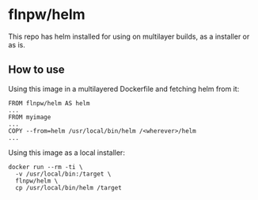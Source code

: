 # flnpw/helm

This repo has helm installed for using on multilayer builds, as a installer or
as is.

## How to use

Using this image in a multilayered Dockerfile and fetching helm from it:
```
FROM flnpw/helm AS helm
...
FROM myimage
...
COPY --from=helm /usr/local/bin/helm /<wherever>/helm
...
```

Using this image as a local installer:
```
docker run --rm -ti \
  -v /usr/local/bin:/target \
  flnpw/helm \
  cp /usr/local/bin/helm /target
```



